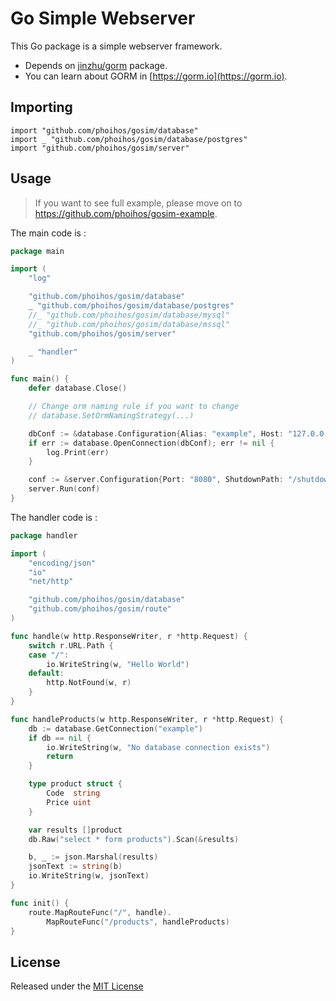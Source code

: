 # Go Simple Webserver

This Go package is a simple webserver framework.
- Depends on [jinzhu/gorm](https://github.com/jinzhu/gorm) package.
- You can learn about GORM in [https://gorm.io](https://gorm.io).

## Importing

	import "github.com/phoihos/gosim/database"
	import _ "github.com/phoihos/gosim/database/postgres"
	import "github.com/phoihos/gosim/server"

## Usage

> If you want to see full example, please move on to https://github.com/phoihos/gosim-example.

The main code is :
```go
package main

import (
	"log"

	"github.com/phoihos/gosim/database"
	_ "github.com/phoihos/gosim/database/postgres"
	//_ "github.com/phoihos/gosim/database/mysql"
	//_ "github.com/phoihos/gosim/database/mssql"
	"github.com/phoihos/gosim/server"

	_ "handler"
)

func main() {
	defer database.Close()

	// Change orm naming rule if you want to change
	// database.SetOrmNamingStrategy(...)

	dbConf := &database.Configuration{Alias: "example", Host: "127.0.0.1", Port: "1433", Database: "exam", User: "user", Password: "password"}
	if err := database.OpenConnection(dbConf); err != nil {
		log.Print(err)
	}

	conf := &server.Configuration{Port: "8080", ShutdownPath: "/shutdown"}
	server.Run(conf)
}
```

The handler code is :
```go
package handler

import (
	"encoding/json"
	"io"
	"net/http"

	"github.com/phoihos/gosim/database"
	"github.com/phoihos/gosim/route"
)

func handle(w http.ResponseWriter, r *http.Request) {
	switch r.URL.Path {
	case "/":
		io.WriteString(w, "Hello World")
	default:
		http.NotFound(w, r)
	}
}

func handleProducts(w http.ResponseWriter, r *http.Request) {
	db := database.GetConnection("example")
	if db == nil {
		io.WriteString(w, "No database connection exists")
		return
	}

	type product struct {
		Code  string
		Price uint
	}

	var results []product
	db.Raw("select * form products").Scan(&results)

	b, _ := json.Marshal(results)
	jsonText := string(b)
	io.WriteString(w, jsonText)
}

func init() {
	route.MapRouteFunc("/", handle).
		MapRouteFunc("/products", handleProducts)
}
```

## License

Released under the [MIT License](LICENSE)
